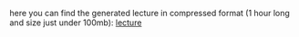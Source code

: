 here you can find the generated lecture in compressed format (1 hour long and size just under 100mb): [lecture]([https://ca-organization.github.io/AI-as-a-learning-tool/](https://drive.google.com/file/d/16wEy1Yv_WfLVzNez5jvN26bH3LQxx0Ym/view?usp=sharing))

      
